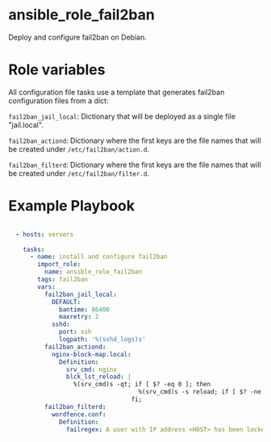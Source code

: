 # ansible_role_fail2ban

Deploy and configure fail2ban on Debian.

# Role variables

All configuration file tasks use a template that generates fail2ban
configuration files from a dict:

`fail2ban_jail_local`: Dictionary that will be deployed as a single file "jail.local".

`fail2ban_actiond`: Dictionary where the first keys are the file names that
will be created under `/etc/fail2ban/action.d`.

`fail2ban_filterd`: Dictionary where the first keys are the file names that
will be created under `/etc/fail2ban/filter.d`.

# Example Playbook

```yaml

  - hosts: servers
    
    tasks:
      - name: install and configure fail2ban
        import_role:
          name: ansible_role_fail2ban
        tags: fail2ban
        vars:
          fail2ban_jail_local:
            DEFAULT:
              bantime: 86400
              maxretry: 2
            sshd:
              port: ssh
              logpath: '%(sshd_logs)s'
          fail2ban_actiond:
            nginx-block-map.local:
              Definition:
                srv_cmd: nginx
                blck_lst_reload: |
                  %(srv_cmd)s -qt; if [ $? -eq 0 ]; then
                                    %(srv_cmd)s -s reload; if [ $? -ne 0 ]; then echo 'reload failed.'; fi;
                                  fi;
          fail2ban_filterd:
            wordfence.conf:
              Definition:
                failregex: A user with IP address <HOST> has been locked out from signing in or using the password recovery form for the following reason
```
